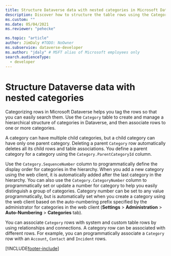 ```yaml
---
title: Structure Dataverse data with nested categories in Microsoft Dataverse # Intent and product brand in a unique string of 43-59 chars including spaces
description: Discover how to structure the table rows using the Category table. # 115-145 characters including spaces. This abstract displays in the search result.
ms.custom: ""
ms.date: 05/04/2021
ms.reviewer: "pehecke"

ms.topic: "article"
author: JimDaly #TODO: NoOwner
ms.subservice: dataverse-developer
ms.author: "jdaly" # MSFT alias of Microsoft employees only
search.audienceType: 
  - developer
---
```

# Structure Dataverse data with nested categories

Categorizing rows in Microsoft Dataverse helps you tag the rows so that you can easily search them. Use the  `Category` table to create and manage a hierarchical structure of categories in Dataverse, and then associate rows to one or more categories.  
  
A category can have multiple child categories, but a child category can have only one parent category. Deleting a parent `Category` row automatically deletes all its child rows and table associations. You define a parent category for a category using the `Category.ParentCategoryId` column.  
  
 Use the `Category.SequenceNumber` column to programmatically define the display order for categories in the hierarchy.  When you add a new category using the web client, it is automatically added after the last category in the hierarchy. You can also use the `Category.CategoryNumber` column to programmatically set or update a number for category to help you easily distinguish a group of categories. Category number can be set to any value programmatically, but is automatically set when you create a category using the web client based on the auto-numbering prefix specified by the administrator for categories in the web client (**Settings** > **Administration** > **Auto-Numbering** > **Categories** tab).  
  
 You can associate `Category` rows with system and custom table rows by using relationships and connections. A category row can be associated with different rows. For example, you can programmatically associate a `Category` row with an `Account`, `Contact` and `Incident` rows.

[!INCLUDE[footer-include](../../includes/footer-banner.md)]
